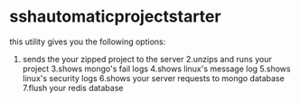 # sshautomaticprojectstarter
this utility gives you the following options: 
1. sends the your zipped project to the server 
2.unzips and runs your project 
3.shows mongo's fail logs 
4.shows linux's message log 
5.shows linux's security logs 
6.shows your server requests to mongo database 
7.flush your redis database
